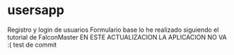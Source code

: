 # usersapp
Registro y login de usuarios
Formulario base lo he realizado siguiendo el tutorial de FalconMaster
EN ESTE ACTUALIZACION LA APLICACION NO VA :(
test de commit